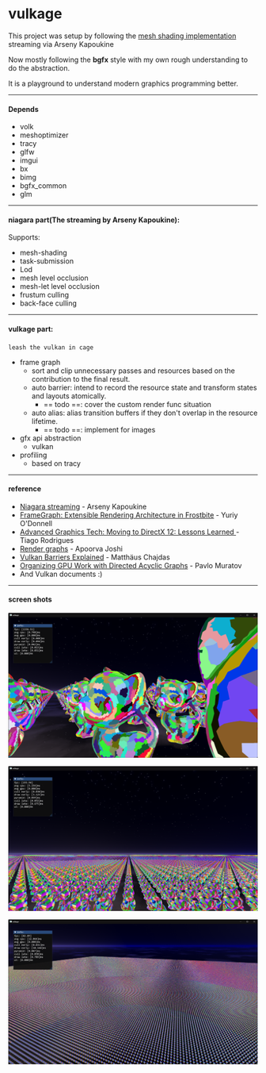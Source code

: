 # vulkage

This project was setup by following the [mesh shading implementation](https://www.youtube.com/playlist?list=PL0JVLUVCkk-l7CWCn3-cdftR0oajugYvd) streaming via Arseny Kapoukine

Now mostly following the **bgfx** style with my own rough understanding to do the abstraction.

It is a playground to understand modern graphics programming better.

----------

#### Depends

- volk
- meshoptimizer
- tracy
- glfw
- imgui
- bx
- bimg
- bgfx_common
- glm

----------

#### niagara part(The streaming by Arseny Kapoukine):

Supports:

- mesh-shading
- task-submission
- Lod
- mesh level occlusion
- mesh-let level occlusion
- frustum culling
- back-face culling

-----------

#### vulkage part:

`` leash the vulkan in cage ``

- frame graph
  - sort and clip unnecessary passes and resources based on the contribution to the final result.
  - auto barrier: intend to record the resource state and transform states and layouts atomically.
    - == todo ==: cover the custom render func situation
  - auto alias: alias transition buffers if they don't overlap in the resource lifetime. 
    - == todo ==: implement for images
- gfx api abstraction
  - vulkan
- profiling
  - based on tracy

----------

#### reference

- [Niagara streaming](https://www.youtube.com/playlist?list=PL0JVLUVCkk-l7CWCn3-cdftR0oajugYvd)  - Arseny Kapoukine
- [FrameGraph: Extensible Rendering Architecture in Frostbite](https://www.gdcvault.com/play/1024612/FrameGraph-Extensible-Rendering-Architecture-in)  - Yuriy O'Donnell
- [Advanced Graphics Tech: Moving to DirectX 12: Lessons Learned ](https://www.gdcvault.com/play/1024656/Advanced-Graphics-Tech-Moving-to) - Tiago Rodrigues
- [Render graphs](https://apoorvaj.io/render-graphs-1/) - Apoorva Joshi 
- [Vulkan Barriers Explained](https://gpuopen.com/learn/vulkan-barriers-explained/) - Matthäus Chajdas
- [Organizing GPU Work with Directed Acyclic Graphs](https://levelup.gitconnected.com/organizing-gpu-work-with-directed-acyclic-graphs-f3fd5f2c2af3) - Pavlo Muratov
- And Vulkan documents :)

---------

#### screen shots

![near](.\screenshot\near.png)

![avg](.\screenshot\avg.png)

![far](.\screenshot\far.png)















